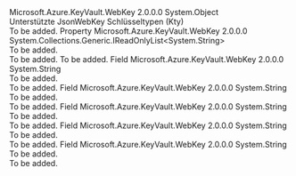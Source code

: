 <Type Name="JsonWebKeyType" FullName="Microsoft.Azure.KeyVault.WebKey.JsonWebKeyType">
  <TypeSignature Language="C#" Value="public static class JsonWebKeyType" />
  <TypeSignature Language="ILAsm" Value=".class public auto ansi abstract sealed beforefieldinit JsonWebKeyType extends System.Object" />
  <TypeSignature Language="DocId" Value="T:Microsoft.Azure.KeyVault.WebKey.JsonWebKeyType" />
  <TypeSignature Language="VB.NET" Value="Public Class JsonWebKeyType" />
  <TypeSignature Language="F#" Value="type JsonWebKeyType = class" />
  <AssemblyInfo>
    <AssemblyName>Microsoft.Azure.KeyVault.WebKey</AssemblyName>
    <AssemblyVersion>2.0.0.0</AssemblyVersion>
  </AssemblyInfo>
  <Base>
    <BaseTypeName>System.Object</BaseTypeName>
  </Base>
  <Interfaces />
  <Docs>
    <summary>
            Unterstützte JsonWebKey Schlüsseltypen (Kty)
            </summary>
    <remarks>To be added.</remarks>
  </Docs>
  <Members>
    <Member MemberName="AllTypes">
      <MemberSignature Language="C#" Value="public static System.Collections.Generic.IReadOnlyList&lt;string&gt; AllTypes { get; }" />
      <MemberSignature Language="ILAsm" Value=".property class System.Collections.Generic.IReadOnlyList`1&lt;string&gt; AllTypes" />
      <MemberSignature Language="DocId" Value="P:Microsoft.Azure.KeyVault.WebKey.JsonWebKeyType.AllTypes" />
      <MemberSignature Language="VB.NET" Value="Public Shared ReadOnly Property AllTypes As IReadOnlyList(Of String)" />
      <MemberSignature Language="F#" Value="member this.AllTypes : System.Collections.Generic.IReadOnlyList&lt;string&gt;" Usage="Microsoft.Azure.KeyVault.WebKey.JsonWebKeyType.AllTypes" />
      <MemberType>Property</MemberType>
      <AssemblyInfo>
        <AssemblyName>Microsoft.Azure.KeyVault.WebKey</AssemblyName>
        <AssemblyVersion>2.0.0.0</AssemblyVersion>
      </AssemblyInfo>
      <ReturnValue>
        <ReturnType>System.Collections.Generic.IReadOnlyList&lt;System.String&gt;</ReturnType>
      </ReturnValue>
      <Docs>
        <summary>To be added.</summary>
        <value>To be added.</value>
        <remarks>To be added.</remarks>
      </Docs>
    </Member>
    <Member MemberName="EllipticCurve">
      <MemberSignature Language="C#" Value="public const string EllipticCurve;" />
      <MemberSignature Language="ILAsm" Value=".field public static literal string EllipticCurve" />
      <MemberSignature Language="DocId" Value="F:Microsoft.Azure.KeyVault.WebKey.JsonWebKeyType.EllipticCurve" />
      <MemberSignature Language="VB.NET" Value="Public Const EllipticCurve As String " />
      <MemberSignature Language="F#" Value="val mutable EllipticCurve : string" Usage="Microsoft.Azure.KeyVault.WebKey.JsonWebKeyType.EllipticCurve" />
      <MemberType>Field</MemberType>
      <AssemblyInfo>
        <AssemblyName>Microsoft.Azure.KeyVault.WebKey</AssemblyName>
        <AssemblyVersion>2.0.0.0</AssemblyVersion>
      </AssemblyInfo>
      <ReturnValue>
        <ReturnType>System.String</ReturnType>
      </ReturnValue>
      <Docs>
        <summary>To be added.</summary>
        <remarks>To be added.</remarks>
      </Docs>
    </Member>
    <Member MemberName="EllipticCurveHsm">
      <MemberSignature Language="C#" Value="public const string EllipticCurveHsm;" />
      <MemberSignature Language="ILAsm" Value=".field public static literal string EllipticCurveHsm" />
      <MemberSignature Language="DocId" Value="F:Microsoft.Azure.KeyVault.WebKey.JsonWebKeyType.EllipticCurveHsm" />
      <MemberSignature Language="VB.NET" Value="Public Const EllipticCurveHsm As String " />
      <MemberSignature Language="F#" Value="val mutable EllipticCurveHsm : string" Usage="Microsoft.Azure.KeyVault.WebKey.JsonWebKeyType.EllipticCurveHsm" />
      <MemberType>Field</MemberType>
      <AssemblyInfo>
        <AssemblyName>Microsoft.Azure.KeyVault.WebKey</AssemblyName>
        <AssemblyVersion>2.0.0.0</AssemblyVersion>
      </AssemblyInfo>
      <ReturnValue>
        <ReturnType>System.String</ReturnType>
      </ReturnValue>
      <Docs>
        <summary>To be added.</summary>
        <remarks>To be added.</remarks>
      </Docs>
    </Member>
    <Member MemberName="Octet">
      <MemberSignature Language="C#" Value="public const string Octet;" />
      <MemberSignature Language="ILAsm" Value=".field public static literal string Octet" />
      <MemberSignature Language="DocId" Value="F:Microsoft.Azure.KeyVault.WebKey.JsonWebKeyType.Octet" />
      <MemberSignature Language="VB.NET" Value="Public Const Octet As String " />
      <MemberSignature Language="F#" Value="val mutable Octet : string" Usage="Microsoft.Azure.KeyVault.WebKey.JsonWebKeyType.Octet" />
      <MemberType>Field</MemberType>
      <AssemblyInfo>
        <AssemblyName>Microsoft.Azure.KeyVault.WebKey</AssemblyName>
        <AssemblyVersion>2.0.0.0</AssemblyVersion>
      </AssemblyInfo>
      <ReturnValue>
        <ReturnType>System.String</ReturnType>
      </ReturnValue>
      <Docs>
        <summary>To be added.</summary>
        <remarks>To be added.</remarks>
      </Docs>
    </Member>
    <Member MemberName="Rsa">
      <MemberSignature Language="C#" Value="public const string Rsa;" />
      <MemberSignature Language="ILAsm" Value=".field public static literal string Rsa" />
      <MemberSignature Language="DocId" Value="F:Microsoft.Azure.KeyVault.WebKey.JsonWebKeyType.Rsa" />
      <MemberSignature Language="VB.NET" Value="Public Const Rsa As String " />
      <MemberSignature Language="F#" Value="val mutable Rsa : string" Usage="Microsoft.Azure.KeyVault.WebKey.JsonWebKeyType.Rsa" />
      <MemberType>Field</MemberType>
      <AssemblyInfo>
        <AssemblyName>Microsoft.Azure.KeyVault.WebKey</AssemblyName>
        <AssemblyVersion>2.0.0.0</AssemblyVersion>
      </AssemblyInfo>
      <ReturnValue>
        <ReturnType>System.String</ReturnType>
      </ReturnValue>
      <Docs>
        <summary>To be added.</summary>
        <remarks>To be added.</remarks>
      </Docs>
    </Member>
    <Member MemberName="RsaHsm">
      <MemberSignature Language="C#" Value="public const string RsaHsm;" />
      <MemberSignature Language="ILAsm" Value=".field public static literal string RsaHsm" />
      <MemberSignature Language="DocId" Value="F:Microsoft.Azure.KeyVault.WebKey.JsonWebKeyType.RsaHsm" />
      <MemberSignature Language="VB.NET" Value="Public Const RsaHsm As String " />
      <MemberSignature Language="F#" Value="val mutable RsaHsm : string" Usage="Microsoft.Azure.KeyVault.WebKey.JsonWebKeyType.RsaHsm" />
      <MemberType>Field</MemberType>
      <AssemblyInfo>
        <AssemblyName>Microsoft.Azure.KeyVault.WebKey</AssemblyName>
        <AssemblyVersion>2.0.0.0</AssemblyVersion>
      </AssemblyInfo>
      <ReturnValue>
        <ReturnType>System.String</ReturnType>
      </ReturnValue>
      <Docs>
        <summary>To be added.</summary>
        <remarks>To be added.</remarks>
      </Docs>
    </Member>
  </Members>
</Type>